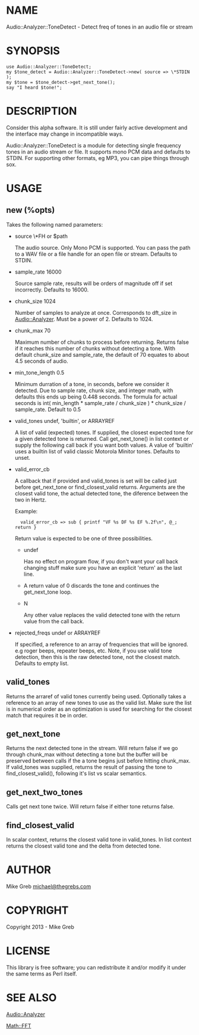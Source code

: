 # NAME

Audio::Analyzer::ToneDetect - Detect freq of tones in an audio file or stream

# SYNOPSIS

    use Audio::Analyzer::ToneDetect;
    my $tone_detect = Audio::Analyzer::ToneDetect->new( source => \*STDIN );
    my $tone = $tone_detect->get_next_tone();
    say "I heard $tone!";

# DESCRIPTION

Consider this alpha software.  It is still under fairly active development and
the interface may change in incompatible ways.

Audio::Analyzer::ToneDetect is a module for detecting single frequency tones
in an audio stream or file.  It supports mono PCM data and defaults to STDIN.
For supporting other formats, eg MP3, you can pipe things through sox.

# USAGE

## new (%opts)

Takes the following named parameters:

- source \\\*FH or $path

    The audio source.  Only Mono PCM is supported.  You can pass the path to a WAV
    file or a file handle for an open file or stream.  Defaults to STDIN.



- sample\_rate 16000

    Source sample rate, results will be orders of magnitude off if set incorrectly.
    Defaults to 16000.

- chunk\_size 1024

    Number of samples to analyze at once.  Corresponds to dft\_size in [Audio::Analyzer](http://search.cpan.org/perldoc?Audio::Analyzer).
    Must be a power of 2.  Defaults to 1024.

- chunk\_max 70

    Maximum number of chunks to process before returning.  Returns false if it
    reaches this number of chunks without detecting a tone. With default chunk\_size
    and sample\_rate, the default of 70 equates to about 4.5 seconds of audio.

- min\_tone\_length 0.5

    Minimum durration of a tone, in seconds, before we consider it detected.  Due to
    sample rate, chunk size, and integer math, with defaults this ends up being
    0.448 seconds.  The formula for actual seconds is int( min\_length \* sample\_rate
    / chunk\_size ) \* chunk\_size / sample\_rate.  Default to 0.5

- valid\_tones undef, 'builtin', or ARRAYREF

    A list of valid (expected) tones.  If supplied, the closest expected tone for
    a given detected tone is returned. Call get\_next\_tone() in list context or
    supply the following call back if you want both values.  A value of 'builtin'
    uses a builtin list of valid classic Motorola Minitor tones.  Defaults to unset.

- valid\_error\_cb

    A callback that if provided and valid\_tones is set will be called just before
    get\_next\_tone or find\_closest\_valid returns.  Arguments are the closest valid
    tone, the actual detected tone, the diference between the two in Hertz.

    Example:

        valid_error_cb => sub { printf "VF %s DF %s EF %.2f\n", @_; return }

    Return value is expected to be one of three possibilities.

    - undef

        Has no effect on program flow, if you don't want your call back changing stuff
        make sure you have an explicit 'return' as the last line.

    - A return value of 0 discards the tone and continues the get\_next\_tone loop.
    - N

        Any other value replaces the valid detected tone with the return value from the
        call back.

- rejected\_freqs undef or ARRAYREF

    If specified, a reference to an array of frequencies that will be ignored. e.g
    roger beeps, repeater beeps, etc.  Note, if you use valid tone detection, then
    this is the raw detected tone, not the closest match.  Defaults to empty list.

## valid\_tones

Returns the arraref of valid tones currently being used.  Optionally takes a
reference to an array of new tones to use as the valid list.  Make sure the list
is in numerical order as an optimization is used for searching for the closest
match that requires it be in order.



## get\_next\_tone

Returns the next detected tone in the stream.  Will return false if we go
through chunk\_max without detecting a tone but the buffer will be preserved
between calls if the a tone begins just before hitting chunk\_max.  If valid\_tones
was supplied, returns the result of passing the tone to find\_closest\_valid(),
following it's list vs scalar semantics.

## get\_next\_two\_tones

Calls get next tone twice.  Will return false if either tone returns false.

## find\_closest\_valid

In scalar context, returns the closest valid tone in valid\_tones.  In list
context returns the closest valid tone and the delta from detected tone.

# AUTHOR

Mike Greb <michael@thegrebs.com>

# COPYRIGHT

Copyright 2013 - Mike Greb

# LICENSE

This library is free software; you can redistribute it and/or modify
it under the same terms as Perl itself.

# SEE ALSO

[Audio::Analyzer](http://search.cpan.org/perldoc?Audio::Analyzer)

[Math::FFT](http://search.cpan.org/perldoc?Math::FFT)
